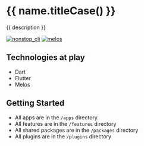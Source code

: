 # {{ name.titleCase() }}

{{ description }}

[![nonstop_cli](https://img.shields.io/badge/started%20with-nonstop_cli-166C4E.svg?style=flat-square)](https://pub.dev/packages/nonstop_cli)
[![melos](https://img.shields.io/badge/maintained%20with-melos-f700ff.svg?style=flat-square)](https://github.com/invertase/melos)


## Technologies at play

- Dart
- Flutter
- Melos

## Getting Started

- All apps are in the `/apps` directory.
- All features are in the `/features` directory
- All shared packages are in the `/packages` directory
- All plugins are in the `/plugins` directory